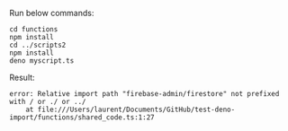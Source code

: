 
Run below commands:
```
cd functions
npm install
cd ../scripts2
npm install
deno myscript.ts
```

Result:
```
error: Relative import path "firebase-admin/firestore" not prefixed with / or ./ or ../
    at file:///Users/laurent/Documents/GitHub/test-deno-import/functions/shared_code.ts:1:27
```
